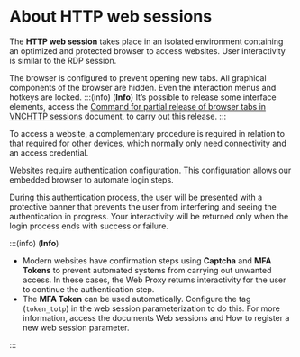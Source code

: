 # About HTTP web sessions

The **HTTP web session** takes place in an isolated environment containing an optimized and protected browser to access websites. User interactivity is similar to the RDP session.

The browser is configured to prevent opening new tabs. All graphical components of the browser are hidden. Even the interaction menus and hotkeys are locked.
:::(info) (**Info**)
It’s possible to release some interface elements, access the [Command for partial release of browser tabs in VNCHTTP sessions](/v3-33/docs/orbit-cli-reference-for-command-for-partial-release-of-browser-tabs-in-vnchttp-sessions) document, to carry out this release.
:::

To access a website, a complementary procedure is required in relation to that required for other devices, which normally only need connectivity and an access credential.

Websites require authentication configuration. This configuration allows our embedded browser to automate login steps.

During this authentication process, the user will be presented with a protective banner that prevents the user from interfering and seeing the authentication in progress. Your interactivity will be returned only when the login process ends with success or failure.

:::(info) (**Info**)

* Modern websites have confirmation steps using **Captcha** and **MFA Tokens** to prevent automated systems from carrying out unwanted access. In these cases, the Web Proxy returns interactivity for the user to continue the authentication step.
* The **MFA Token** can be used automatically. Configure the tag (`token_totp`) in the web session parameterization to do this. For more information, access the documents Web sessions and How to register a new web session parameter.

:::

